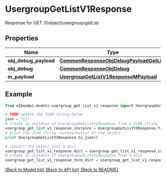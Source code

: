# UsergroupGetListV1Response

Response for GET /1/object/usergroup/getList

## Properties

Name | Type | Description | Notes
------------ | ------------- | ------------- | -------------
**obj_debug_payload** | [**CommonResponseObjDebugPayloadGetList**](CommonResponseObjDebugPayloadGetList.md) |  | 
**obj_debug** | [**CommonResponseObjDebug**](CommonResponseObjDebug.md) |  | [optional] 
**m_payload** | [**UsergroupGetListV1ResponseMPayload**](UsergroupGetListV1ResponseMPayload.md) |  | 

## Example

```python
from eZmaxApi.models.usergroup_get_list_v1_response import UsergroupGetListV1Response

# TODO update the JSON string below
json = "{}"
# create an instance of UsergroupGetListV1Response from a JSON string
usergroup_get_list_v1_response_instance = UsergroupGetListV1Response.from_json(json)
# print the JSON string representation of the object
print UsergroupGetListV1Response.to_json()

# convert the object into a dict
usergroup_get_list_v1_response_dict = usergroup_get_list_v1_response_instance.to_dict()
# create an instance of UsergroupGetListV1Response from a dict
usergroup_get_list_v1_response_form_dict = usergroup_get_list_v1_response.from_dict(usergroup_get_list_v1_response_dict)
```
[[Back to Model list]](../README.md#documentation-for-models) [[Back to API list]](../README.md#documentation-for-api-endpoints) [[Back to README]](../README.md)


